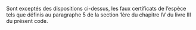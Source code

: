 Sont exceptés des dispositions ci-dessus, les faux certificats de l’espèce tels que définis au paragraphe 5 de la section 1ère du chapitre IV du livre III du présent code.